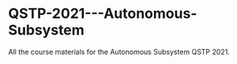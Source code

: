 # QSTP-2021---Autonomous-Subsystem
All the course materials for the Autonomous Subsystem QSTP 2021.
